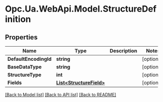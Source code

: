 # Opc.Ua.WebApi.Model.StructureDefinition

## Properties

Name | Type | Description | Notes
------------ | ------------- | ------------- | -------------
**DefaultEncodingId** | **string** |  | [optional] 
**BaseDataType** | **string** |  | [optional] 
**StructureType** | **int** |  | [optional] 
**Fields** | [**List&lt;StructureField&gt;**](StructureField.md) |  | [optional] 

[[Back to Model list]](../README.md#documentation-for-models) [[Back to API list]](../README.md#documentation-for-api-endpoints) [[Back to README]](../README.md)

